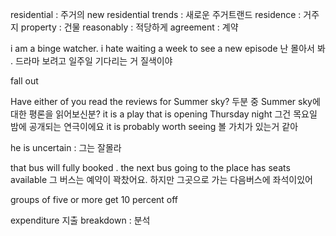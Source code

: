 residential : 주거의
new residential trends : 새로운 주거트랜드
residence : 거주지
property : 건물
reasonably : 적당하게
agreement : 계약

i am a binge watcher. i hate waiting a week to see a new
episode
난 몰아서 봐 . 드라마 보려고 일주일 기다리는 거 질색이야

fall out

Have either of you read the reviews for Summer sky?
두분 중 Summer sky에대한 평론을 읽어보신분?
it is a play that is opening Thursday night
그건 목요일 밤에 공개되는 연극이에요
it is probably worth seeing 볼 가치가 있는거 같아

he is uncertain : 그는 잘몰라

that bus will fully booked . 
the next bus going to the place has seats available 
그 버스는 예약이 꽉찼어요. 하지만 그곳으로 가는 다음버스에 좌석이있어

groups of five or more get 10 percent off

expenditure 지출
breakdown : 분석
